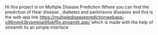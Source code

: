 Hi this project is on Multiple Disease Prediction Where you can find the prediction of Hear disease , diabetes and parkinsons diseases 
and this is the web app link https://multiplediseasepredictionwebapp-o96mm43kypmktai95xkf5n.streamlit.app/ 
which is made with the help of streamlit its an simple interface
